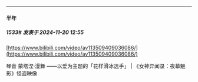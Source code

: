 ﻿
*****

####  半年  
##### 1533#       发表于 2024-11-20 12:55

[https://www.bilibili.com/video/av113509409036086/](https://www.bilibili.com/video/av113509409036086/)

琴音 蒙塔涅·漫舞 ——以爱为主题的「花样滑冰选手」 | 《女神异闻录：夜幕魅影》怪盗映像

